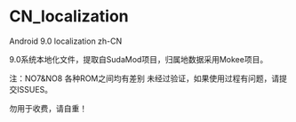 # CN_localization
Android 9.0 localization zh-CN

9.0系统本地化文件，提取自SudaMod项目，归属地数据采用Mokee项目。

注：NO7&NO8 各种ROM之间均有差别
未经过验证，如果使用过程有问题，请提交ISSUES。

勿用于收费，请自重！
